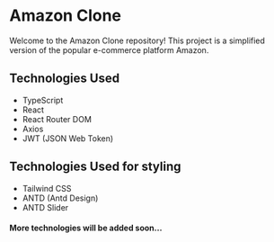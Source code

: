 # Amazon Clone

Welcome to the Amazon Clone repository! This project is a simplified version of the popular e-commerce platform Amazon.

## Technologies Used

- TypeScript
- React
- React Router DOM
- Axios
- JWT (JSON Web Token)

## Technologies Used for styling

- Tailwind CSS
- ANTD (Antd Design)
- ANTD Slider

#### More technologies will be added soon...
